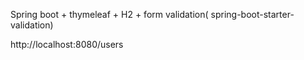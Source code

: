 Spring boot + thymeleaf + H2  + form validation( spring-boot-starter-validation)

http://localhost:8080/users